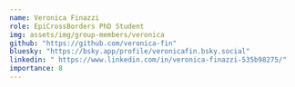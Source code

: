 ```yaml
---
name: Veronica Finazzi
role: EpiCrossBorders PhD Student
img: assets/img/group-members/veronica
github: "https://github.com/veronica-fin"
bluesky: "https://bsky.app/profile/veronicafin.bsky.social"
linkedin: " https://www.linkedin.com/in/veronica-finazzi-535b98275/"
importance: 8
---
```

